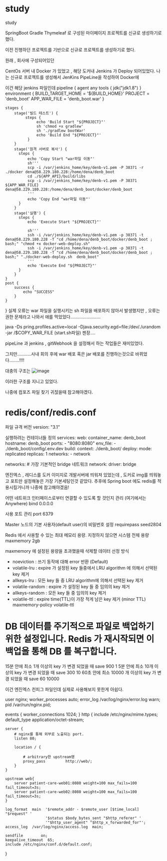 # study
study


SpringBoot Gradle Thymeleaf 로 구성된 마이페이지 프로젝트를 신규로 생성하기로 했다.

이전 진행하던 프로젝트를 기반으로 신규로 프로젝트를 생성하기로 했다.

원래 , 회사에 구성되어있던 

CentOs 서버 내 
Docker 가 있었고 , 해당 도커내 Jenkins 가 Deploy 되어있었다.
나는 신규로 프로젝트를 생성해서 JenKins PipeLine을 작성하여 Docker에 

이건 해당 jenkins 파일인데 
pipeline {
    agent any
     tools {
         jdk("jdk1.8")
     }
    environment {
        BUILD_TARGET_HOME = '${BUILD_HOME}'
        PROJECT = 'denb_boot'
        APP_WAR_FILE = 'denb_boot.war'
    }

    stages {
        stage('빌드 테스트') {
             steps {
                  echo 'Build Start "${PROJECT}"'
                  sh 'chmod +x gradlew'
                  sh './gradlew bootWar'
                  echo 'Build End "${PROJECT}"'
              }
        }
        stage('원격 서버로 복사') {
          steps {
              echo 'Copy Start "war파일 이동"'
              sh'''
              scp -i /var/jenkins_home/key/denb-v1.pem -P 38371 -r ./docker dena@58.229.180.228:/home/dena/denb_boot
              cd ./${APP_API}/build/libs
              scp -i /var/jenkins_home/key/denb-v1.pem -P 38371 ${APP_WAR_FILE} dena@58.229.180.228:/home/dena/denb_boot/docker/denb_boot
              '''
              echo 'Copy End "war파일 이동"'
          }
        }
        stage('실행') {
          steps {
              echo 'Execute Start "${PROJECT}"'

              sh'''
              ssh -i /var/jenkins_home/key/denb-v1.pem -p 38371 -t dena@58.229.180.228 -T "cd /home/dena/denb_boot/docker/denb_boot ; bash;" "chmod +x docker-web-deploy.sh"
              ssh -i /var/jenkins_home/key/denb-v1.pem -p 38371 -t dena@58.229.180.228 -T "cd /home/dena/denb_boot/docker/denb_boot ; bash;" "./docker-web-deploy.sh  denb_boot"
              '''
              echo 'Execute End "${PROJECT}"'
          }
        }
    }
    post {
        success {
            echo "SUCCESS"
        }
    }
}
실제 오류는 war 파일을 실행시키는 sh 파일을 배포하지 않아서 발생했지만 , 오류는 권한 문제라고 나와서 애를 먹었었다........................

java -Ds pring.profiles.active=local -Djava.security.egd=file:/dev/./urandom -jar /$COPY_WAR_FILE  (start.sh파일)
젠장....

pipeLine 과 jenkins , gitWebhook 을 설정해서 하는 작업들은 재미있었다. 

그치만...........사내 회의 후에 war 배포 혹은 jar 배포를 진행하는것으로 바뀌었다........!!!!


대충의 구조는 
![image](https://github.com/cjwgood123/study/assets/47588727/7648ba94-7f71-4042-8318-9b56ba5eb024)

이러한 구조를 지니고 있었다.


나중에 컴포즈 파일 찾기 귀찮을때 참고해야겠다.

# redis/conf/redis.conf 
파일 규격 버전
version: "3.1"

실행하려는 컨테이너들 정의
services:
  web: 
    container_name: denb_boot
    hostname: denb_boot
    ports:
      - "8080:8080"
    env_file:
      - ./denb_boot/config/.env.dev
    build:
      context: ./denb_boot/
    deploy:
      mode: replicated
      replicas: 1
    networks:
      - network

networks: # 가장 기본적인 bridge 네트워크
  network:
    driver: bridge

엔진엑스 , 레디스를 도커 이미지로 개발서버에 띄워져 있었는데 , 도커로 img를 띄워놓고 포트만 설정해놓은 가장 기본세팅인것 같았다. 추후에 Spring boot 에도 redis를 적용시킬거니까 나중에 참고해야겠음!



 어떤 네트위크 인터페이스로부터 연결할 수 있도록 할 것인지 관리 (여기에서는 Anywhere)
bind 0.0.0.0

사용 포트 관리
port 6379

Master 노드의 기본 사용자(default user)의 비밀번호 설정
requirepass seed2804

Redis 에서 사용할 수 있는 최대 메모리 용량. 지정하지 않으면 시스템 전체 용량
maxmemory 2gb

 maxmemory 에 설정된 용량을 초과했을때 삭제할 데이터 선정 방식
 - noeviction : 쓰기 동작에 대해 error 반환 (Default)
 - volatile-lru : expire 가 설정된 key 들중에서 LRU algorithm 에 의해서 선택된 key 제거
 - allkeys-lru : 모든 key 들 중 LRU algorithm에 의해서 선택된 key 제거
 - volatile-random : expire 가 설정된 key 들 중 임의의 key 제거
 - allkeys-random : 모든 key 들 중 임의의 key 제거
 - volatile-ttl : expire time(TTL)이 가장 적게 남은 key 제거 (minor TTL)
maxmemory-policy volatile-ttl

  # DB 데이터를 주기적으로 파일로 백업하기 위한 설정입니다. Redis 가 재시작되면 이 백업을 통해 DB 를 복구합니다.

 15분 안에 최소 1개 이상의 key 가 변경 되었을 때 save 900 1
 5분 안에 최소 10개 이상의 key 가 변경 되었을 때 save 300 10
 60초 안에 최소 10000 개 이상의 key 가 변경 되었을 때 save 60 10000

이건 엔진엑스  컨피그 파일인데 실제로 사용해보지 못한게 아쉽다.

user  nginx;
worker_processes  auto;
error_log  /var/log/nginx/error.log warn;
pid        /var/run/nginx.pid;

events {
    worker_connections  1024;
}
http {
    include       /etc/nginx/mime.types;
    default_type  application/octet-stream;

    server {
        # nginx를 통해 외부로 노출되는 port.
        listen 80;

        location / {

            # arbitrary한 upstream명
            proxy_pass         http://web/;
        }
    }

    upstream web{
        server patient-care-web01:8080 weight=100 max_fails=100 fail_timeout=3s;
        server patient-care-web02:8080 weight=100 max_fails=100 fail_timeout=3s;
    }

    log_format  main  '$remote_addr - $remote_user [$time_local] "$request" '
                      '$status $body_bytes_sent "$http_referer" '
                      '"$http_user_agent" "$http_x_forwarded_for"';
    access_log  /var/log/nginx/access.log  main;

    sendfile        on;
    keepalive_timeout  65;
    include /etc/nginx/conf.d/default.conf;
}


